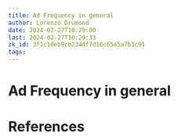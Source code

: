 ```yaml
---
title: Ad Frequency in general
author: Lorenzo Drumond
date: 2024-02-27T10:29:00
last: 2024-02-27T10:29:33
zk_id: 3f1c10eb9cb2344f7d16c65e5a7b3c91
tags: 
---
```



# Ad Frequency in general


# References
